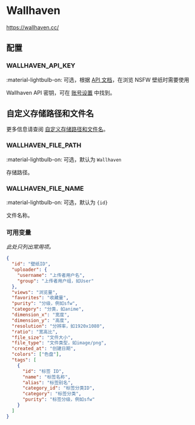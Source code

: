 # Wallhaven

<https://wallhaven.cc/>

## 配置

### WALLHAVEN_API_KEY

:material-lightbulb-on: 可选，根据 [API 文档](https://wallhaven.cc/help/api#wallpapers)，在浏览 NSFW 壁纸时需要使用

Wallhaven API 密钥，可在 [账号设置](https://wallhaven.cc/settings/account) 中找到。

## 自定义存储路径和文件名

更多信息请查阅 [自定义存储路径和文件名](../#customizing-storage-path--file-name)。

### WALLHAVEN_FILE_PATH

:material-lightbulb-on: 可选，默认为 `Wallhaven`

存储路径。

### WALLHAVEN_FILE_NAME

:material-lightbulb-on: 可选，默认为 `{id}`

文件名称。

### 可用变量

_此处只列出常用项。_

```json
{
  "id": "壁纸ID",
  "uploader": {
    "username": "上传者用户名",
    "group": "上传者用户组，如User"
  },
  "views": "浏览量",
  "favorites": "收藏量",
  "purity": "分级，例如sfw",
  "category": "分类，如anime",
  "dimension_x": "宽度",
  "dimension_y": "高度",
  "resolution": "分辨率，如1920x1080",
  "ratio": "宽高比",
  "file_size": "文件大小",
  "file_type": "文件类型，如image/png",
  "created_at": "创建日期",
  "colors": ["色盘"],
  "tags": [
    {
      "id": "标签 ID",
      "name": "标签名称",
      "alias": "标签别名",
      "category_id": "标签分类ID",
      "category": "标签分类",
      "purity": "标签分级，例如sfw"
    }
  ]
}
```
